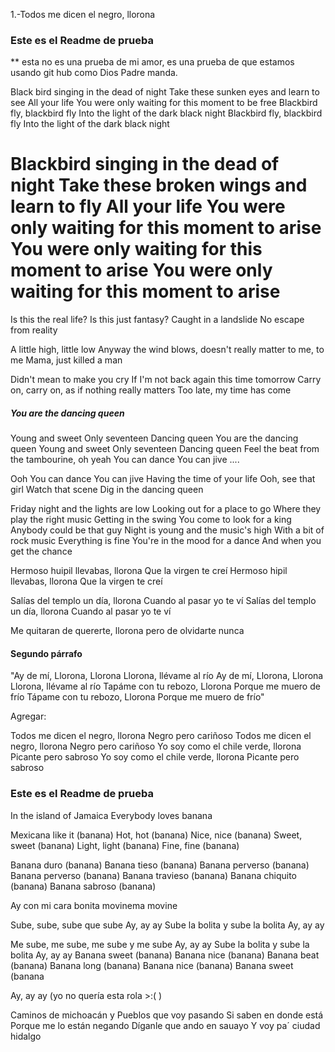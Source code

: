 1.-Todos me dicen el negro, llorona

### Este es el Readme de prueba

** esta no es una prueba de mi amor, es una prueba de que estamos usando git hub como Dios Padre manda.


Black bird singing in the dead of night
Take these sunken eyes and learn to see
All your life
You were only waiting for this moment to be free
Blackbird fly, blackbird fly
Into the light of the dark black night
Blackbird fly, blackbird fly
Into the light of the dark black night


Blackbird singing in the dead of night
Take these broken wings and learn to fly
All your life
You were only waiting for this moment to arise
You were only waiting for this moment to arise
You were only waiting for this moment to arise
=======

Is this the real life?
Is this just fantasy?
Caught in a landslide
No escape from reality

A little high, little low
Anyway the wind blows, doesn't really matter to me, to me
Mama, just killed a man

Didn't mean to make you cry
If I'm not back again this time tomorrow
Carry on, carry on, as if nothing really matters
Too late, my time has come

##### You are the dancing queen
Young and sweet
Only seventeen
Dancing queen
You are the dancing queen
Young and sweet
Only seventeen
Dancing queen
Feel the beat from the tambourine, oh yeah
You can dance
You can jive
....

Ooh
You can dance
You can jive
Having the time of your life
Ooh, see that girl
Watch that scene
Dig in the dancing queen


Friday night and the lights are low
Looking out for a place to go
Where they play the right music
Getting in the swing
You come to look for a king
Anybody could be that guy
Night is young and the music's high
With a bit of rock music
Everything is fine
You're in the mood for a dance
And when you get the chance



Hermoso huipil llevabas, llorona
Que la virgen te creí
Hermoso hipil llevabas, llorona
Que la virgen te creí


Salías del templo un día, llorona
Cuando al pasar yo te ví
Salías del templo un día, llorona
Cuando al pasar yo te ví

Me quitaran de quererte, llorona
pero de olvidarte nunca


#### Segundo párrafo 
"Ay de mí, Llorona, Llorona
Llorona, llévame al río
Ay de mí, Llorona, Llorona
Llorona, llévame al río
Tapáme con tu rebozo, Llorona
Porque me muero de frío
Tápame con tu rebozo, Llorona
Porque me muero de frío"

Agregar:

Todos me dicen el negro, llorona
Negro pero cariñoso
Todos me dicen el negro, llorona
Negro pero cariñoso
Yo soy como el chile verde, llorona
Picante pero sabroso
Yo soy como el chile verde, llorona
Picante pero sabroso


### Este es el Readme de prueba

In the island of Jamaica Everybody loves banana

Mexicana like it (banana) Hot, hot (banana)
Nice, nice (banana) Sweet, sweet (banana)
Light, light (banana) Fine, fine (banana)

Banana duro (banana)
Banana tieso (banana)
Banana perverso (banana)
Banana perverso (banana)
Banana travieso (banana)
Banana chiquito (banana)
Banana sabroso (banana)

Ay con mi cara bonita
movinema movine

Sube, sube, sube que sube
Ay, ay ay
Sube la bolita y sube la bolita
Ay, ay ay

Me sube, me sube, me sube y me sube
Ay, ay ay
Sube la bolita y sube la bolita
Ay, ay ay
Banana sweet (banana) 
Banana nice (banana) 
Banana beat (banana) 
Banana long (banana) 
Banana nice (banana) 
Banana sweet (banana

Ay, ay ay (yo no quería esta rola >:( )

Caminos de michoacán y 
Pueblos que voy pasando 
Si saben en donde está 
Porque me lo están negando 
Díganle que ando en sauayo 
Y voy pa´ ciudad hidalgo




